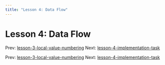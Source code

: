 ```yaml
---
title: "Lesson 4: Data Flow"
---
```


# Lesson 4: Data Flow

Prev: [lesson-3-local-value-numbering](lesson-3-local-value-numbering.md)
Next: [lesson-4-implementation-task](lesson-4-implementation-task.md)

Prev: [lesson-3-local-value-numbering](lesson-3-local-value-numbering.md)
Next: [lesson-4-implementation-task](lesson-4-implementation-task.md)
